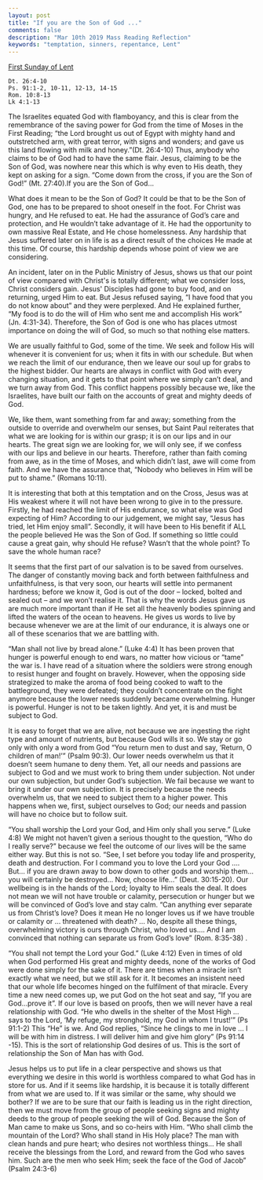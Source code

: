 ```yaml
---
layout: post
title: "If you are the Son of God ..."
comments: false
description: "Mar 10th 2019 Mass Reading Reflection"
keywords: "temptation, sinners, repentance, Lent"
---
```


[First Sunday of Lent](https://www.ewtn.com/daily-readings/?date=2019-03-10)

```
Dt. 26:4-10
Ps. 91:1-2, 10-11, 12-13, 14-15
Rom. 10:8-13
Lk 4:1-13
```
The Israelites equated God with flamboyancy, and this is clear from the remembrance of the saving power for God from the time of Moses in the First Reading; “the Lord brought us out of Egypt with mighty hand and outstretched arm, with great terror, with signs and wonders; and gave us this land flowing with milk and honey.”(Dt. 26:4-10) Thus, anybody who claims to be of God had to have the same flair. Jesus, claiming to be the Son of God, was nowhere near this which is why even to His death, they kept on asking for a sign. “Come down from the cross, if you are the Son of God!” (Mt. 27:40).If you are the Son of God...

What does it mean to be the Son of God? It could be that to be the Son of God, one has to be prepared to shoot oneself in the foot. For Christ was hungry, and He refused to eat. He had the assurance of God’s care and protection, and He wouldn’t take advantage of it. He had the opportunity to own massive Real Estate, and He chose homelessness. Any hardship that Jesus suffered later on in life is as a direct result of the choices He made at this time. Of course, this hardship depends whose point of view we are considering. 

An incident, later on in the Public Ministry of Jesus, shows us that our point of view compared with Christ's is totally different; what we consider loss, Christ considers gain. Jesus' Disciples had gone to buy food, and on returning, urged Him to eat. But Jesus refused saying, “I have food that you do not know about” and they were perplexed. And He explained further, “My food is to do the will of Him who sent me and accomplish His work” (Jn. 4:31-34). Therefore, the Son of God is one who has places utmost importance on doing the will of God, so much so that nothing else matters.

We are usually faithful to God, some of the time. We seek and follow His will whenever it is convenient for us; when it fits in with our schedule. But when we reach the limit of our endurance, then we leave our soul up for grabs to the highest bidder. Our hearts are always in conflict with God with every changing situation, and it gets to that point where we simply can’t deal, and we turn away from God. This conflict happens possibly because we, like the Israelites, have built our faith on the accounts of great and mighty deeds of God. 

We, like them, want something from far and away; something from the outside to override and overwhelm our senses, but Saint Paul reiterates that what we are looking for is within our grasp; it is on our lips and in our hearts. The great sign we are looking for, we will only see, if we confess with our lips and believe in our hearts. Therefore, rather than faith coming from awe, as in the time of Moses, and which didn’t last, awe will come from faith. And we have the assurance that, “Nobody who believes in Him will be put to shame.” (Romans 10:11).

It is interesting that both at this temptation and on the Cross, Jesus was at His weakest where it will not have been wrong to give in to the pressure. Firstly, he had reached the limit of His endurance, so what else was God expecting of Him? According to our judgement, we might say, “Jesus has tried, let Him enjoy small”.  Secondly, it will have been to His benefit if ALL the people believed He was the Son of God. If something so little could cause a great gain, why should He refuse? Wasn’t that the whole point? To save the whole human race? 

It seems that the first part of our salvation is to be saved from ourselves. The danger of constantly moving back and forth between faithfulness and unfaithfulness, is that very soon, our hearts will settle into permanent hardness; before we know it, God is out of the door – locked, bolted and sealed out – and we won’t realise it.  That is why the words Jesus gave us are much more important than if He set all the heavenly bodies spinning and lifted the waters of the ocean to heavens. He gives us words to live by because whenever we are at the limit of our endurance, it is always one or all of these scenarios that we are battling with. 

“Man shall not live by bread alone.” (Luke 4:4) It has been proven that hunger is powerful enough to end wars, no matter how vicious or “tame” the war is. I have read of a situation where the soldiers were strong enough to resist hunger and fought on bravely. However, when the opposing side strategized to make the aroma of food being cooked to waft to the battleground, they were defeated; they couldn’t concentrate on the fight anymore because the lower needs suddenly became overwhelming. Hunger is powerful. Hunger is not to be taken lightly. And yet, it is and must be subject to God. 

It is easy to forget that we are alive, not because we are ingesting the right type and amount of nutrients, but because God wills it so. We stay or go only with only a word from God “You return men to dust and say, ‘Return, O children of man!’” (Psalm 90:3). Our lower needs overwhelm us that it doesn’t seem humane to deny them. Yet, all our needs and passions are subject to God and we must work to bring them under subjection. Not under our own subjection, but under God’s subjection. We fail because we want to bring it under our own subjection. It is precisely because the needs overwhelm us, that we need to subject them to a higher power. This happens when we, first, subject ourselves to God; our needs and passion will have no choice but to follow suit. 

“You shall worship the Lord your God, and Him only shall you serve.” (Luke 4:8) We might not haven’t given a serious thought to the question, “Who do I really serve?” because we feel the outcome of our lives will be the same either way. But this is not so. “See, I set before you today life and prosperity, death and destruction. For I command you to love the Lord your God …. But… if you are drawn away to bow down to other gods and worship them… you will certainly be destroyed… Now, choose life…” (Deut. 30:15-20). Our wellbeing is in the hands of the Lord; loyalty to Him seals the deal. It does not mean we will not have trouble or calamity, persecution or hunger but we will be convinced of God’s love and stay calm. “Can anything ever separate us from Christ’s love? Does it mean He no longer loves us if we have trouble or calamity or … threatened with death? … No, despite all these things, overwhelming victory is ours through Christ, who loved us…. And I am convinced that nothing can separate us from God’s love” (Rom. 8:35-38) .

“You shall not tempt the Lord your God.” (Luke 4:12) Even in times of old when God performed His great and mighty deeds, none of the works of God were done simply for the sake of it. There are times when a miracle isn’t exactly what we need, but we still ask for it. It becomes an insistent need that our whole life becomes hinged on the fulfilment of that miracle. Every time a new need comes up, we put God on the hot seat and say, “If you are God…prove it”. If our love is based on proofs, then we will never have a real relationship with God. “He who dwells in the shelter of the Most High … says to the Lord, ‘My refuge, my stronghold, my God in whom I trust!’” (Ps 91:1-2) This “He” is we. And God replies, “Since he clings to me in love … I will be with him in distress. I will deliver him and give him glory” (Ps 91:14 -15). This is the sort of relationship God desires of us. This is the sort of relationship the Son of Man has with God.  

Jesus helps us to put life in a clear perspective and shows us that everything we desire in this world is worthless compared to what God has in store for us. And if it seems like hardship, it is because it is totally different from what we are used to. If it was similar or the same, why should we bother? If we are to be sure that our faith is leading us in the right direction, then we must move from the group of people seeking signs and mighty deeds to the group of people seeking the will of God. Because the Son of Man came to make us Sons, and so co-heirs with Him. “Who shall climb the mountain of the Lord? Who shall stand in His Holy place? The man with clean hands and pure heart; who desires not worthless things… He shall receive the blessings from the Lord, and reward from the God who saves him. Such are the men who seek Him; seek the face of the God of Jacob” (Psalm 24:3-6)
